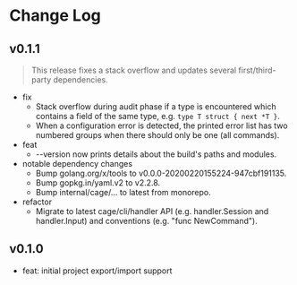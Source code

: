 # Change Log

## v0.1.1

> This release fixes a stack overflow and updates several first/third-party dependencies.

- fix
  - Stack overflow during audit phase if a type is encountered which contains a field of the same type, e.g. `type T struct { next *T }`.
  - When a configuration error is detected, the printed error list has two numbered groups when there should only be one (all commands).
- feat
  - --version now prints details about the build's paths and modules.
- notable dependency changes
  - Bump golang.org/x/tools to v0.0.0-20200220155224-947cbf191135.
  - Bump gopkg.in/yaml.v2 to v2.2.8.
  - Bump internal/cage/... to latest from monorepo.
- refactor
  - Migrate to latest cage/cli/handler API (e.g. handler.Session and handler.Input) and conventions (e.g. "func NewCommand").


## v0.1.0

- feat: initial project export/import support
